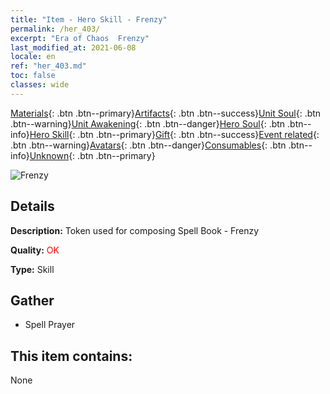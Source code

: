 ```yaml
---
title: "Item - Hero Skill - Frenzy"
permalink: /her_403/
excerpt: "Era of Chaos  Frenzy"
last_modified_at: 2021-06-08
locale: en
ref: "her_403.md"
toc: false
classes: wide
---
```

 [Materials](/Items/){: .btn .btn--primary}[Artifacts](/Items/Artifacts/){: .btn .btn--success}[Unit Soul](/Items/UnitSoul/){: .btn .btn--warning}[Unit Awakening](/Items/UnitAwakening/){: .btn .btn--danger}[Hero Soul](/Items/HeroSoul/){: .btn .btn--info}[Hero Skill](/Items/HeroSkill/){: .btn .btn--primary}[Gift](/Items/Gift/){: .btn .btn--success}[Event related](/Items/Events/){: .btn .btn--warning}[Avatars](/Items/Avatars/){: .btn .btn--danger}[Consumables](/Items/Consumables/){: .btn .btn--info}[Unknown](/Items/Unknown/){: .btn .btn--primary}

 ![Frenzy](/images/t/ps_guzhuyizhi.png)

## Details
 **Description:** Token used for composing Spell Book - Frenzy

 **Quality:** <span style="color: #FF0000">OK</span>

 **Type:** Skill

## Gather

*    Spell Prayer 

## This item contains:

  None

